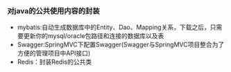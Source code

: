 ### 对java的公共使用内容的封装
* mybatis:自动生成数据库中的Entity、Dao、Mapping关系，下载之后，只需要更新你的mysql/oracle包路径和连接的数据库以及表
* Swagger:SpringMVC下配置Swagger(Swagger与SpringMVC项目整合为了方便的管理项目中API接口)
* Redis：封装Redis的公共类